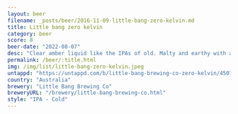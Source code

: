 ```yaml
---
layout: beer
filename: _posts/beer/2016-11-09-little-bang-zero-kelvin.md
title: Little bang zero kelvin
category: beer
score: 8
beer-date: "2022-08-07"
desc: "Clear amber liquid like the IPAs of old. Malty and earthy with a little pine yet still quite crisp"
permalink: /beer/:title.html
img: /img/list/little-bang-zero-kelvin.jpeg
untappd: "https://untappd.com/b/little-bang-brewing-co-zero-kelvin/4507804"
country: "Australia"
brewery: "Little Bang Brewing Co"
breweryURL: "/brewery/little-bang-brewing-co.html"
style: "IPA - Cold"
---
```

